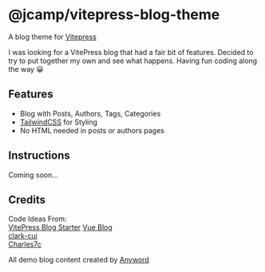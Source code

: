 # @jcamp/vitepress-blog-theme

A blog theme for [Vitepress](https://vitepress.dev)

I was looking for a VitePress blog that had a fair bit of features. Decided to try to put together my own and see what happens. Having fun coding along the way 😀

## Features

- Blog with Posts, Authors, Tags, Categories
- [TailwindCSS](https://tailwindcss.com) for Styling
- No HTML needed in posts or authors pages

## Instructions

Coming soon...

## Credits

Code Ideas From: \
[VitePress Blog Starter](https://github.com/sfxcode/vitepress-blog-starter)
[Vue Blog](https://github.com/vuejs/blog) \
[clark-cui](https://github.com/clark-cui/vitepress-blog-zaun/) \
[Charles7c](https://github.com/Charles7c/charles7c.github.io/)

All demo blog content created by [Anyword](anyword.com)
